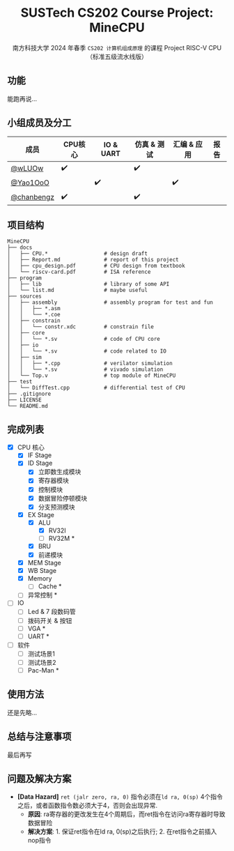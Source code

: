 <div align=center>

# SUSTech CS202 Course Project: MineCPU

南方科技大学 2024 年春季 `CS202 计算机组成原理` 的课程 Project RISC-V CPU（标准五级流水线版）

</div>

## 功能

能跑再说...

## 小组成员及分工

| 成员 | CPU核心 | IO & UART | 仿真 & 测试 | 汇编 & 应用 | 报告 |
| --- | --- | --- | --- | --- | --- |
| [@wLUOw](https://github.com/wLUOw) | :heavy_check_mark: |  | :heavy_check_mark: |  |  |
| [@Yao1OoO](https://github.com/Yao1OoO) |  | :heavy_check_mark: |  | :heavy_check_mark: |  |
| [@chanbengz](https://github.com/chanbengz) | :heavy_check_mark: |  | :heavy_check_mark: |  |  |

## 项目结构

```
MineCPU
├── docs
│   ├── CPU.*                  # design draft
│   ├── Report.md              # report of this project
│   ├── cpu_design.pdf         # CPU design from textbook
│   └── riscv-card.pdf         # ISA reference
├── program
│   ├── lib                    # library of some API
│   └── list.md                # maybe useful
├── sources                                              
│   ├── assembly               # assembly program for test and fun
│   │   ├── *.asm              
│   │   └── *.coe             
│   ├── constrain
│   │   └── constr.xdc         # constrain file
│   ├── core
│   │   └── *.sv               # code of CPU core
│   ├── io
│   │   └── *.sv               # code related to IO
│   ├── sim
│   │   ├── *.cpp              # verilator simulation
│   │   └── *.sv               # vivado simulation
│   └── Top.v                  # top module of MineCPU
├── test
│   └── DiffTest.cpp           # differential test of CPU
├── .gitignore
├── LICENSE
└── README.md
```

## 完成列表

- [x] CPU 核心
  - [x] IF Stage
  - [x] ID Stage
    - [x] 立即数生成模块
    - [x] 寄存器模块
    - [x] 控制模块
    - [x] 数据冒险停顿模块
    - [x] 分支预测模块
  - [x] EX Stage
    - [x] ALU
      - [x] RV32I
      - [ ] RV32M *
    - [x] BRU
    - [x] 前递模块
  - [x] MEM Stage
  - [x] WB Stage
  - [x] Memory
    - [ ] Cache *
  - [ ] 异常控制 *
- [ ] IO
  - [ ] Led & 7 段数码管
  - [ ] 拨码开关 & 按钮
  - [ ] VGA *
  - [ ] UART *
- [ ] 软件
  - [ ] 测试场景1
  - [ ] 测试场景2
  - [ ] Pac-Man *

## 使用方法

还是先略...

## 总结与注意事项

最后再写

## 问题及解决方案

+ **[Data Hazard]** `ret (jalr zero, ra, 0)` 指令必须在`ld ra, 0(sp)` 4个指令之后，或者函数指令数必须大于4，否则会出现异常.
  - **原因**: ra寄存器的更改发生在4个周期后，而ret指令在访问ra寄存器时导致数据冒险
  - **解决方案**: 1. 保证ret指令在ld ra, 0(sp)之后执行; 2. 在ret指令之前插入nop指令
